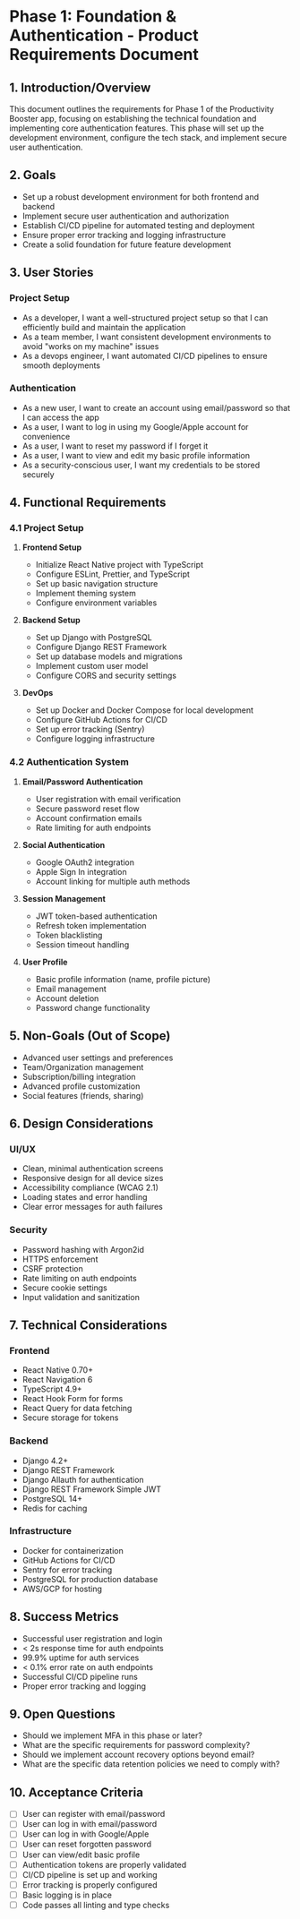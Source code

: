 # Phase 1: Foundation & Authentication - Product Requirements Document

## 1. Introduction/Overview
This document outlines the requirements for Phase 1 of the Productivity Booster app, focusing on establishing the technical foundation and implementing core authentication features. This phase will set up the development environment, configure the tech stack, and implement secure user authentication.

## 2. Goals
- Set up a robust development environment for both frontend and backend
- Implement secure user authentication and authorization
- Establish CI/CD pipeline for automated testing and deployment
- Ensure proper error tracking and logging infrastructure
- Create a solid foundation for future feature development

## 3. User Stories

### Project Setup
- As a developer, I want a well-structured project setup so that I can efficiently build and maintain the application
- As a team member, I want consistent development environments to avoid "works on my machine" issues
- As a devops engineer, I want automated CI/CD pipelines to ensure smooth deployments

### Authentication
- As a new user, I want to create an account using email/password so that I can access the app
- As a user, I want to log in using my Google/Apple account for convenience
- As a user, I want to reset my password if I forget it
- As a user, I want to view and edit my basic profile information
- As a security-conscious user, I want my credentials to be stored securely

## 4. Functional Requirements

### 4.1 Project Setup
1. **Frontend Setup**
   - Initialize React Native project with TypeScript
   - Configure ESLint, Prettier, and TypeScript
   - Set up basic navigation structure
   - Implement theming system
   - Configure environment variables

2. **Backend Setup**
   - Set up Django with PostgreSQL
   - Configure Django REST Framework
   - Set up database models and migrations
   - Implement custom user model
   - Configure CORS and security settings

3. **DevOps**
   - Set up Docker and Docker Compose for local development
   - Configure GitHub Actions for CI/CD
   - Set up error tracking (Sentry)
   - Configure logging infrastructure

### 4.2 Authentication System
1. **Email/Password Authentication**
   - User registration with email verification
   - Secure password reset flow
   - Account confirmation emails
   - Rate limiting for auth endpoints

2. **Social Authentication**
   - Google OAuth2 integration
   - Apple Sign In integration
   - Account linking for multiple auth methods

3. **Session Management**
   - JWT token-based authentication
   - Refresh token implementation
   - Token blacklisting
   - Session timeout handling

4. **User Profile**
   - Basic profile information (name, profile picture)
   - Email management
   - Account deletion
   - Password change functionality

## 5. Non-Goals (Out of Scope)
- Advanced user settings and preferences
- Team/Organization management
- Subscription/billing integration
- Advanced profile customization
- Social features (friends, sharing)

## 6. Design Considerations

### UI/UX
- Clean, minimal authentication screens
- Responsive design for all device sizes
- Accessibility compliance (WCAG 2.1)
- Loading states and error handling
- Clear error messages for auth failures

### Security
- Password hashing with Argon2id
- HTTPS enforcement
- CSRF protection
- Rate limiting on auth endpoints
- Secure cookie settings
- Input validation and sanitization

## 7. Technical Considerations

### Frontend
- React Native 0.70+
- React Navigation 6
- TypeScript 4.9+
- React Hook Form for forms
- React Query for data fetching
- Secure storage for tokens

### Backend
- Django 4.2+
- Django REST Framework
- Django Allauth for authentication
- Django REST Framework Simple JWT
- PostgreSQL 14+
- Redis for caching

### Infrastructure
- Docker for containerization
- GitHub Actions for CI/CD
- Sentry for error tracking
- PostgreSQL for production database
- AWS/GCP for hosting

## 8. Success Metrics
- Successful user registration and login
- < 2s response time for auth endpoints
- 99.9% uptime for auth services
- < 0.1% error rate on auth endpoints
- Successful CI/CD pipeline runs
- Proper error tracking and logging

## 9. Open Questions
- Should we implement MFA in this phase or later?
- What are the specific requirements for password complexity?
- Should we implement account recovery options beyond email?
- What are the specific data retention policies we need to comply with?

## 10. Acceptance Criteria
- [ ] User can register with email/password
- [ ] User can log in with email/password
- [ ] User can log in with Google/Apple
- [ ] User can reset forgotten password
- [ ] User can view/edit basic profile
- [ ] Authentication tokens are properly validated
- [ ] CI/CD pipeline is set up and working
- [ ] Error tracking is properly configured
- [ ] Basic logging is in place
- [ ] Code passes all linting and type checks
